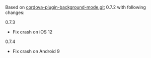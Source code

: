 Based on [cordova-plugin-background-mode.git](https://github.com/katzer/cordova-plugin-background-mode.git) 0.7.2 with following changes:

0.7.3
- Fix crash on iOS 12

0.7.4
- Fix crash on Android 9
